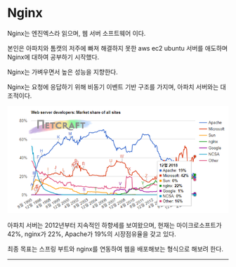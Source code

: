 # Nginx
Nginx는 엔진엑스라 읽으며, 웹 서버 소프트웨어 이다.

본인은 아파치와 톰캣의 저주에 빠져 해결하지 못한 aws ec2 ubuntu 서버를 애도하며
Nginx에 대하여 공부하기 시작했다.

Nginx는 가벼우면서 높은 성능을 지향한다.

Nginx는 요청에 응답하기 위해 비동기 이벤트 기반 구조를 가지며, 아파치 서버와는 대조적이다.

![All text](/img/점유율.png)

아파치 서버는 2012년부터 지속적인 하향세를 보여왔으며, 현재는 마이크로소프트가 42%, nginx가 22%, Apache가 19%의 시장점유율을 갖고 있다.

최종 목표는 스프링 부트와 nginx를 연동하여 웹을 배포해보는 형식으로 해보려 한다.

----
